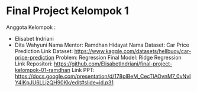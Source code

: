 # Final Project Kelompok 1
Anggota Kelompok :
- Elisabet Indriani
- Dita Wahyuni
Nama Mentor: Ramdhan Hidayat 
Nama Dataset: Car Price Prediction
Link Dataset: https://www.kaggle.com/datasets/hellbuoy/car-price-prediction
Problem: Regression 
Final Model: Ridge Regression
Link Repositori: https://github.com/ElisabetIndriani/final-project-kelompok-01-ramdhan
Link PPT: https://docs.google.com/presentation/d/178plBeM_CecTlAOvnM7_0vNvIY4lKpJU6LLjzQH90Kk/edit#slide=id.p31
